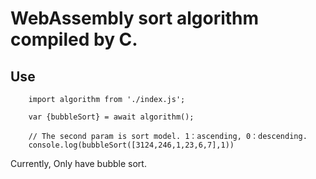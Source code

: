 # WebAssembly sort algorithm compiled by C.

## Use

```
    import algorithm from './index.js';

    var {bubbleSort} = await algorithm();

    // The second param is sort model. 1：ascending, 0：descending.
    console.log(bubbleSort([3124,246,1,23,6,7],1))
```

Currently, Only have bubble sort.